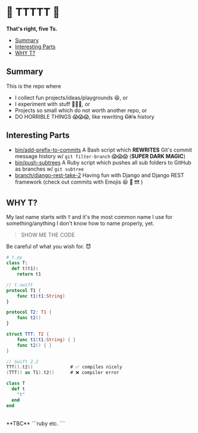 # 🙌 TTTTT 🙌

**That's right, five Ts.**


<!-- MarkdownTOC -->

- [Summary](#summary)
- [Interesting Parts](#interesting-parts)
- [WHY T?](#why-t)

<!-- /MarkdownTOC -->

## Summary

This is the repo where 
* I collect fun projects/ideas/playgrounds 😆, or
* I experiment with stuff  🤔😮😱, or
* Projects so small which do not worth another repo, or
* DO HORRIBLE THINGS 😱😱😱, like rewriting ~~Git's~~ history


## Interesting Parts
* [bin/add-prefix-to-commits](blob/master/bin/add-prefix-to-commits) A Bash
  script which **REWRITES** Git's commit message history w/ `git filter-branch`
  😱😱😱 (**SUPER DARK MAGIC**)
* [bin/push-subtrees](/blob/master/bin/push-subtrees) A Ruby script which pushes all
  sub folders to GitHub as branches w/ `git subtree`
* [branch/django-rest-take-2](/tree/2016-05---Py-Django-Rest---django-rest-take-2)
  Having fun with Django and Django REST framework (check out commits with
  Emojis 😆 🙌 ❗️❗️❗️ )

## WHY T?

My last name starts with `T` and it's the most common name I use for
something/anything I don't know how to name properly, yet.

> SHOW ME THE CODE

Be careful of what you wish for. 😈

```python
# t.py
class T:
  def t(t1):
    return t1
```

```swift
// t.swift
protocol T1 {
    func t1(t1:String)
}

protocol T2: T1 {
    func t2()
}

struct TTT: T2 {
    func t1(t1:String) { }
    func t2() { }
}

// Swift 2.2
TTT().t2()              # ✅ compiles nicely
(TTT() as T1).t2()      # ❌ compiler error
```

```ruby
class T
  def t
    "t"
  end
end
```

<br>
**TBC**
```ruby
etc.
```

